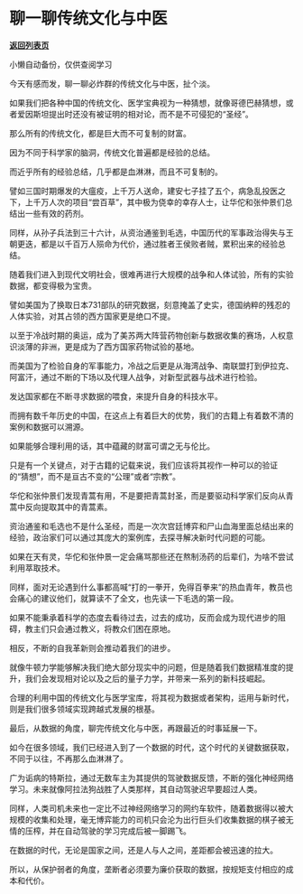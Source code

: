 # 聊一聊传统文化与中医

[**返回列表页**](/gzh/政事堂2019)

小懒自动备份，仅供查阅学习

今天有感而发，聊一聊必炸群的传统文化与中医，扯个淡。

  

如果我们把各种中国的传统文化、医学宝典视为一种猜想，就像哥德巴赫猜想，或者爱因斯坦提出时还没有被证明的相对论，而不是不可侵犯的“圣经”。

  

那么所有的传统文化，都是巨大而不可复制的财富。  

  

因为不同于科学家的脑洞，传统文化普遍都是经验的总结。

  

而近乎所有的经验总结，几乎都是血淋淋，而且不可复制的。  

  

譬如三国时期爆发的大瘟疫，上千万人送命，建安七子挂了五个，病急乱投医之下，上千万人次的项目“尝百草”，其中极为侥幸的幸存人士，让华佗和张仲景们总结出一些有效的药剂。

  

同样，从孙子兵法到三十六计，从资治通鉴到毛选，中国历代的军事政治得失与王朝更迭，都是以千百万人殒命为代价，通过胜者王侯败者贼，累积出来的经验总结。

  

随着我们进入到现代文明社会，很难再进行大规模的战争和人体试验，所有的实验数据，都变得极为宝贵。

  

譬如美国为了换取日本731部队的研究数据，刻意掩盖了史实，德国纳粹的残忍的人体实验，对其占领的西方国家更是绝口不提。

  

以至于冷战时期的奥运，成为了美苏两大阵营药物创新与数据收集的赛场，人权意识淡薄的非洲，更是成为了西方国家药物试验的基地。

  

而美国为了检验自身的军事能力，冷战之后更是从海湾战争、南联盟打到伊拉克、阿富汗，通过不断的下场以及代理人战争，对新型武器与战术进行检验。  

  

发达国家都在不断寻求数据的喂食，来提升自身的科技水平。

  

而拥有数千年历史的中国，在这点上有着巨大的优势，我们的古籍上有着数不清的案例和数据可以溯源。

  

如果能够合理利用的话，其中蕴藏的财富可谓之无与伦比。  

  

只是有一个关键点，对于古籍的记载来说，我们应该将其视作一种可以的验证的“猜想”，而不是亘古不变的“公理”或者“宗教”。

  

华佗和张仲景们发现青蒿有用，不是要把青蒿封圣，而是要驱动科学家们反向从青蒿中反向提取其中的青蒿素。

  

资治通鉴和毛选也不是什么圣经，而是一次次宫廷博弈和尸山血海里面总结出来的经验，政治家们可以通过其庞大的案例库，去探寻解决新时代问题的可能。

  

如果在天有灵，华佗和张仲景一定会痛骂那些还在熬制汤药的后辈们，为啥不尝试利用萃取技术。

  

同样，面对无论遇到什么事都高喊“打的一拳开，免得百拳来”的热血青年，教员也会痛心的建议他们，就算读不了全文，也先读一下毛选的第一段。

  

如果不能秉承着科学的态度去看待过去，过去的成功，反而会成为现代进步的阻碍，教主们只会通过教义，将教众们困在原地。  

  

相反，不断的自我革新则会推动着我们的进步。

  

就像牛顿力学能够解决我们绝大部分现实中的问题，但是随着我们数据精准度的提升，我们会发现相对论以及之后的量子力学，并带来一系列的新科技崛起。

  

合理的利用中国的传统文化与医学宝库，将其视为数据或者架构，运用与新时代，则是我们很多领域实现跨越式发展的根基。  

  

最后，从数据的角度，聊完传统文化与中医，再跟最近的时事延展一下。

  

如今在很多领域，我们已经进入到了一个数据的时代，这个时代的关键数据获取，不同于以往，不再那么血淋淋了。

  

广为诟病的特斯拉，通过无数车主为其提供的驾驶数据反馈，不断的强化神经网络学习。未来就像阿拉法狗战胜了人类那样，其自动驾驶迟早要超过人类。

  

同样，人类司机未来也一定比不过神经网络学习的网约车软件，随着数据得以被大规模的收集和处理，毫无博弈能力的司机只会沦为出行巨头们收集数据的棋子被无情的压榨，并在自动驾驶的学习完成后被一脚踢飞。

  

在数据的时代，无论是国家之间，还是人与人之间，差距都会被迅速的拉大。

  

所以，从保护弱者的角度，垄断者必须要为廉价获取的数据，按规矩支付相应的成本和代价。

  

